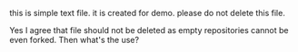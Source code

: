 this is simple text file.
it is created for demo.
please do not delete this file.



Yes I agree that file should not be deleted as empty repositories cannot be even forked. Then what's the use?


